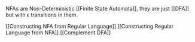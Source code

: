 NFAs are Non-Deterministic [[Finite State Automata]], they are just [[DFA]] but with $\epsilon$ transitions in them.



[[Constructing NFA from Regular Language]]
[[Constructing Regular Language from NFA]]
[[Complement DFA]]
